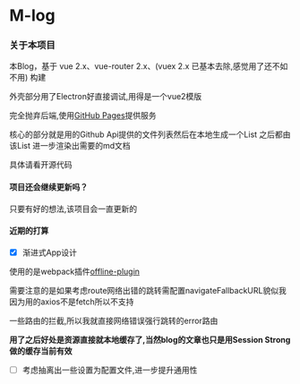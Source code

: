 # M-log

### 关于本项目

本Blog，基于 vue 2.x、vue-router 2.x、(vuex 2.x 已基本去除,感觉用了还不如不用) 构建

外壳部分用了Electron好直接调试,用得是一个vue2模版

完全抛弃后端,使用[GitHub Pages](https://pages.github.com/)提供服务

核心的部分就是用的Github Api提供的文件列表然后在本地生成一个List 之后都由该List 进一步渲染出需要的md文档

具体请看开源代码

#### 项目还会继续更新吗？

只要有好的想法,该项目会一直更新的

#### 近期的打算

* [x] 渐进式App设计

使用的是webpack插件[offline-plugin](https://github.com/NekR/offline-plugin)

需要注意的是如果考虑route网络出错的跳转需配置navigateFallbackURL貌似我因为用的axios不是fetch所以不支持

一些路由的拦截,所以我就直接网络错误强行跳转的error路由

**用了之后好处是资源直接就本地缓存了,当然blog的文章也只是用Session Strong做的缓存当前有效**

* [ ] 考虑抽离出一些设置为配置文件,进一步提升通用性
